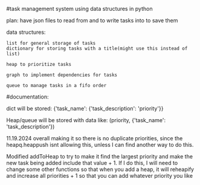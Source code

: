 #task management system using data structures in python

plan: 
have json files to read from and to write tasks into to save them

data structures:

    list for general storage of tasks
    dictionary for storing tasks with a title(might use this instead of list)

    heap to prioritize tasks

    graph to implement dependencies for tasks

    queue to manage tasks in a fifo order


#documentation:

dict will be stored:
     {'task_name': {'task_description': 'priority'}}
     
Heap/queue will be stored with data like:
     (priority, {'task_name': 'task_description'})

11.19.2024
overall making it so there is no duplicate priorities, since the heapq.heappush isnt allowing this, unless I can find another way to do this. 

Modified addToHeap to try to make it find the largest priority and make the new task being added include that value + 1. If I do this, I will need to change some other functions so that when you add a heap, it will reheapify and increase all priorities + 1 so that you can add whatever priority you like



